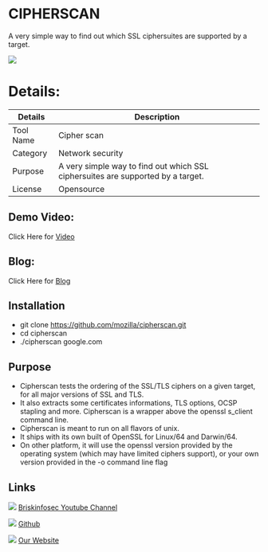 CIPHERSCAN
============

A very simple way to find out which SSL ciphersuites are supported by a target.

![ ](https://briskinfosec.com//assets/tooloftheday/Copy_of_Briskinfosec_TOD_Latest_samples_2.jpg)


Details:
============
|  Details | Description   |
| ------------ | ------------ |
|  Tool Name |  Cipher scan |
|  Category | Network security  |
|  Purpose | A very simple way to find out which SSL ciphersuites are supported by a target. |
|  License |    Opensource|

Demo Video:
-----------------
Click Here for [Video](https://www.youtube.com/watch?v=VBoDiKlPWW8 "Video")


Blog: 
--------------
Click Here for [Blog](https://briskinfosec.com/tooloftheday/toolofthedaydetail/CIPHERSCAN "Blog")

Installation
----------------

- git clone https://github.com/mozilla/cipherscan.git
- cd cipherscan
- ./cipherscan google.com


Purpose
----------------
- Cipherscan tests the ordering of the SSL/TLS ciphers on a given target, for all major versions of SSL and TLS.
- It also extracts some certificates informations, TLS options, OCSP stapling and more. Cipherscan is a wrapper above the openssl s_client command line.
- Cipherscan is meant to run on all flavors of unix. 
- It ships with its own built of OpenSSL for Linux/64 and Darwin/64.
- On other platform, it will use the openssl version provided by the operating system (which may have limited ciphers support), or your own version provided in the -o command line flag


Links
----------------

 ![ ](https://img.icons8.com/color/15/000000/youtube-play.png) [Briskinfosec Youtube Channel](https://www.youtube.com/channel/UCcPmqqYETcO_7-6p_uUsF1w "Briskinfosec Youtube Channel")


 ![ ](https://img.icons8.com/glyph-neue/15/000000/github.png) [Github](https://github.com/briskinfosec "Github") 

  ![ ](https://img.icons8.com/ios/15/000000/internet--v2.png) [Our Website](https://www.briskinfosec.com/ "Our Website")